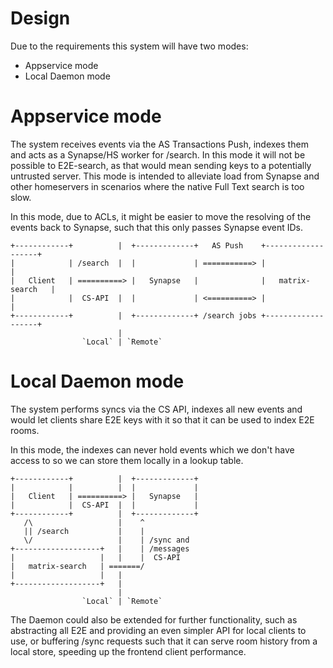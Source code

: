 # Design

Due to the requirements this system will have two modes:
+ Appservice mode
+ Local Daemon mode

# Appservice mode
The system receives events via the AS Transactions Push, indexes them and acts as a Synapse/HS worker for /search.
In this mode it will not be possible to E2E-search, as that would mean sending keys to a potentially untrusted server.
This mode is intended to alleviate load from Synapse and other homeservers in scenarios where the native Full Text search is too slow.

In this mode, due to ACLs, it might be easier to move the resolving of the events back to Synapse, such that this only passes Synapse event IDs.

```
+------------+          |  +-------------+   AS Push    +-------------------+
|            | /search  |  |             | ===========> |                   |
|   Client   | ==========> |   Synapse   |              |   matrix-search   |
|            |  CS-API  |  |             | <==========> |                   |
+------------+          |  +-------------+ /search jobs +-------------------+
                        |
                `Local` | `Remote` 
```

# Local Daemon mode
The system performs syncs via the CS API, indexes all new events and would let clients share E2E keys with it so that it can be used to index E2E rooms.

In this mode, the indexes can never hold events which we don't have access to so we can store them locally in a lookup table.

```
+------------+          |  +-------------+
|            |          |  |             |
|   Client   | ==========> |   Synapse   |
|            |  CS-API  |  |             |
+------------+          |  +-------------+
   /\                   |    ^
   || /search           |    |
   \/                   |    | /sync and
+-------------------+   |    | /messages
|                   |   |    |  CS-API
|   matrix-search   | =======/
|                   |   |
+-------------------+   |
                        |
                `Local` | `Remote` 
```

The Daemon could also be extended for further functionality, such as abstracting all E2E and providing an even simpler API for local clients to use, or buffering /sync requests such that it can serve room history from a local store, speeding up the frontend client performance.